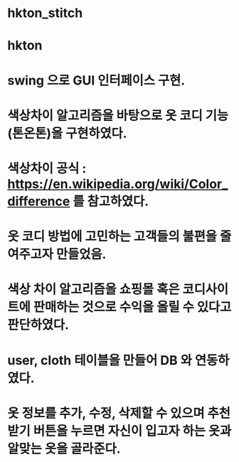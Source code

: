 # hkton_stitch  
# hkton  
# swing 으로 GUI 인터페이스 구현.
# 색상차이 알고리즘을 바탕으로 옷 코디 기능(톤온톤)을 구현하였다.
# 색상차이 공식 : https://en.wikipedia.org/wiki/Color_difference 를 참고하였다.
# 옷 코디 방법에 고민하는 고객들의 불편을 줄여주고자 만들었음. 
# 색상 차이 알고리즘을 쇼핑몰 혹은 코디사이트에 판매하는 것으로 수익을 올릴 수 있다고 판단하였다. 
# user, cloth 테이블을 만들어 DB 와 연동하였다.
# 옷 정보를 추가, 수정, 삭제할 수 있으며 추천받기 버튼을 누르면 자신이 입고자 하는 옷과 알맞는 옷을 골라준다.
	
